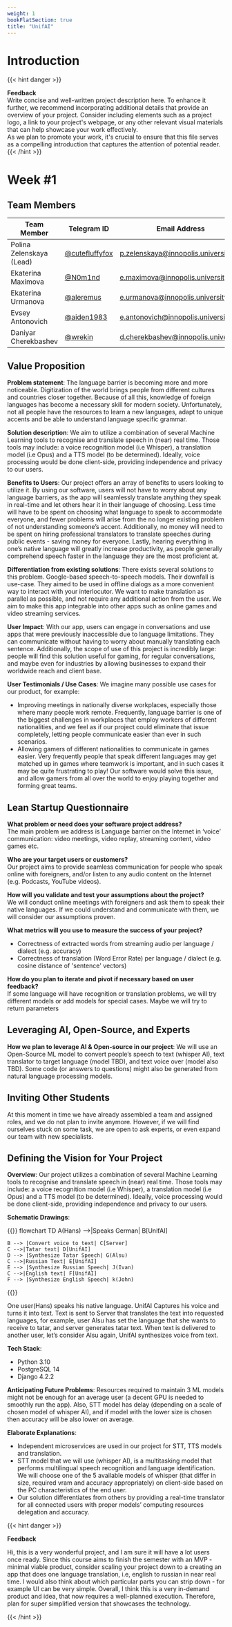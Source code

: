 ```yaml
---
weight: 1
bookFlatSection: true
title: "UnifAI"
---
```

# **Introduction**

{{< hint danger >}}

**Feedback**  
Write concise and well-written project description here. To enhance it further, we recommend incorporating additional details that provide an overview of your project. Consider including elements such as a project logo, a link to your project's webpage, or any other relevant visual materials that can help showcase your work effectively.  
As we plan to promote your work, it's crucial to ensure that this file serves as a compelling introduction that captures the attention of potential reader. 
{{< /hint >}}

# **Week #1**

## **Team Members**


| Team Member              | Telegram ID                          | Email Address                       |
|--------------------------|--------------------------------------|-------------------------------------|
| Polina Zelenskaya (Lead) | [@cutefluffyfox](t.me/cutefluffyfox) | p.zelenskaya@innopolis.university   |
| Ekaterina Maximova       | [@N0m1nd](t.me/N0m1nd)               | e.maximova@innopolis.university     |
| Ekaterina Urmanova       | [@aleremus](t.me/aleremus)           | e.urmanova@innopolis.university     |
| Evsey Antonovich         | [@aiden1983](t.me/aiden1983)         | e.antonovich@innopolis.university   |
| Daniyar Cherekbashev     | [@wrekin](t.me/wrekin)               | d.cherekbashev@innopolis.university |


## **Value Proposition**

**Problem statement**: 
The language barrier is becoming more and more noticeable. 
Digitization of the world brings people from different cultures and countries closer together. 
Because of all this, knowledge of foreign languages has become a necessary skill for modern 
society. Unfortunately, not all people have the resources to learn a new languages, 
adapt to unique accents and be able to understand language specific grammar.

**Solution description**:
We aim to utilize a combination of several Machine Learning tools to recognise and 
translate speech in (near) real time. Those tools may include: a voice recognition 
model (i.e Whisper), a translation model (i.e Opus) and a TTS model (to be determined). 
Ideally, voice processing would be done client-side, providing independence and privacy to our users. 

**Benefits to Users**:
Our project offers an array of benefits to users looking to utilize it. By using our 
software, users will not have to worry about any language barriers, as the app will 
seamlessly translate anything they speak in real-time and let others hear it in their 
language of choosing. Less time will have to be spent on choosing what language to speak to 
accommodate everyone, and fewer problems will arise from the no longer existing problem of 
not understanding someone’s accent. Additionally, no money will need to be spent on hiring 
professional translators to translate speeches during public events - saving money for 
everyone. Lastly, hearing everything in one’s native language will greatly increase 
productivity, as people generally comprehend speech faster in the language they are the 
most proficient at.

**Differentiation from existing solutions**:
There exists several solutions to this problem.
Google-based speech-to-speech models. Their downfall is use-case. 
They aimed to be used in offline dialogs as a more convenient way to interact with your interlocutor. 
We want to make translation as parallel as possible, and not require any 
additional action from the user. We aim to make this app integrable into other apps 
such as online games and video streaming services.

**User Impact**:
With our app, users can engage in conversations and use apps that were previously 
inaccessible due to language limitations. They can communicate without having to worry 
about manually translating each sentence. Additionally, the scope of use of this project 
is incredibly large: people will find this solution useful for gaming, for regular 
conversations, and maybe even for industries by allowing businesses to expand their 
worldwide reach and client base.

**User Testimonials / Use Cases**:
We imagine many possible use cases for our product, for example:
* Improving meetings in nationally diverse workplaces, especially those where many people work remote. Frequently, language barrier is one of the biggest challenges in workplaces that employ workers of different nationalities, and we feel as if our project could eliminate that issue completely, letting people communicate easier than ever in such scenarios.
* Allowing gamers of different nationalities to communicate in games easier. Very frequently people that speak different languages may get matched up in games where teamwork is important, and in such cases it may be quite frustrating to play! Our software would solve this issue, and allow gamers from all over the world to enjoy playing together and forming great teams.


## **Lean Startup Questionnaire**

**What problem or need does your software project address?**\
The main problem we address is Language barrier on the Internet in ‘voice’ communication: 
video meetings, video replay, streaming content, video games etc. 

**Who are your target users or customers?**\
Our project aims to provide seamless communication for people who speak 
online with foreigners, and/or listen to any audio content on the Internet (e.g. Podcasts, YouTube videos).

**How will you validate and test your assumptions about the project?**\
We will conduct online meetings with foreigners and ask them to speak their native languages. 
If we could understand and communicate with them, we will consider our assumptions proven.

**What metrics will you use to measure the success of your project?**
* Correctness of extracted words from streaming audio per language / dialect (e.g. accuracy)
* Correctness of translation (Word Error Rate) per language / dialect (e.g. cosine distance of 'sentence' vectors)

**How do you plan to iterate and pivot if necessary based on user feedback?**\
If some language will have recognition or translation problems, we will try different models 
or add models for special cases. Maybe we will try to return parameters 


## **Leveraging AI, Open-Source, and Experts**

**How we plan to leverage AI & Open-source in our project**:
We will use an Open-Source ML model to convert people’s speech to text (whisper AI), 
text translator to target language (model TBD), and text voice over (model also TBD). 
Some code (or answers to questions) might also be generated from natural language processing models.

## **Inviting Other Students**

At this moment in time we have already assembled a team and assigned roles, and we do not plan to 
invite anymore. However, if we will find ourselves stuck on some task, we are open to ask experts, or 
even expand our team with new specialists.

## **Defining the Vision for Your Project**

**Overview**: 
Our project utilizes a combination of several Machine Learning tools 
to recognise and translate speech in (near) real time. Those tools may include: 
a voice recognition model (i.e Whisper), a translation model (i.e Opus) and a TTS model 
(to be determined). Ideally, voice processing would be done client-side, providing independence 
and privacy to our users. 

**Schematic Drawings**:

{{<mermaid>}}
flowchart TD
    A(Hans) -->|Speaks German| B[UnifAI]

    B --> |Convert voice to text| C[Server]
    C -->|Tatar text| D[UnifAI]
    D --> |Synthesize Tatar Speech| G(Alsu)
    C -->|Russian Text| E[UnifAI]
    E --> |Synthesize Russian Speech| J(Ivan)
    C -->|English text| F[UnifAI]
    F --> |Synthesize English Speech| k(John)
{{</mermaid>}}

One user(Hans) speaks his native language. UnifAI Captures his voice and turns it into text.
Text is sent to Server that translates the text into requested languages, 
for example, user Alsu has set the language that she wants to receive to tatar, and server 
generates tatar text. When text is delivered to another user, let’s consider Alsu again, 
UnifAI synthesizes voice from text.

**Tech Stack**:
* Python 3.10
* PostgreSQL 14
* Django 4.2.2

**Anticipating Future Problems**: 
Resources required to maintain 3 ML models might not be enough for an average user 
(a decent GPU is needed to smoothly run the app). Also, STT model has delay (depending on 
a scale of chosen model of whisper AI), and if model with the lower size is chosen then 
accuracy will be also lower on average.

**Elaborate Explanations**: 
* Independent microservices are used in our project for STT, TTS models and translation. 
* STT model that we will use (whisper AI), is a multitasking model that performs multilingual speech recognition and language identification. We will choose one of the 5 available models of whisper (that differ in size, required vram and accuracy appropriately) on client-side based on the PC characteristics of the end user.
* Our solution differentiates from others by providing a real-time translator for all connected users with proper models’ computing resources delegation and accuracy. 

{{< hint danger >}}

**Feedback**  

Hi, this is a very wonderful project, and I am sure it will have a lot users once ready. Since this course aims to finish the semester with an MVP - minimal viable product, consider scaling your project down to a creating an app that does one language translation, i.e, english to russian in near real time. I would also think about which particular parts you can strip down - for example UI can be very simple. Overall, I think this is a very in-demand product and idea, that now requires a well-planned execution. Therefore, plan for super simplified version that showcases the technology. 

{{< /hint >}}